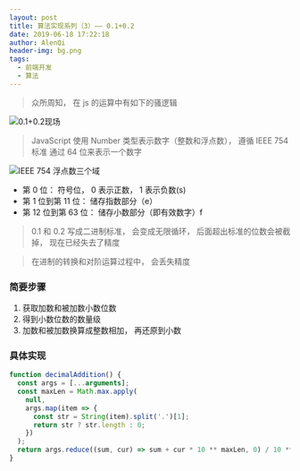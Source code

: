```yaml
---
layout: post
title: 算法实现系列（3）—— 0.1+0.2
date: 2019-06-18 17:22:18
author: AlenQi
header-img: bg.png
tags:
  - 前端开发
  - 算法
---
```


> 众所周知， 在 js 的运算中有如下的骚逻辑

![0.1+0.2现场](1.png)

> JavaScript 使用 Number 类型表示数字（整数和浮点数）， 遵循 IEEE 754 标准 通过 64 位来表示一个数字

![IEEE 754 浮点数三个域](2.png)

- 第 0 位： 符号位， 0 表示正数， 1 表示负数(s)
- 第 1 位到第 11 位： 储存指数部分（e）
- 第 12 位到第 63 位： 储存小数部分（即有效数字）f

> 0.1 和 0.2 写成二进制标准， 会变成无限循环， 后面超出标准的位数会被截掉， 现在已经失去了精度

> 在进制的转换和对阶运算过程中， 会丢失精度

### 简要步骤

1. 获取加数和被加数小数位数
2. 得到小数位数的数量级
3. 加数和被加数换算成整数相加， 再还原到小数

### 具体实现

```js
function decimalAddition() {
  const args = [...arguments];
  const maxLen = Math.max.apply(
    null,
    args.map(item => {
      const str = String(item).split('.')[1];
      return str ? str.length : 0;
    })
  );
  return args.reduce((sum, cur) => sum + cur * 10 ** maxLen, 0) / 10 ** maxLen;
}
```
